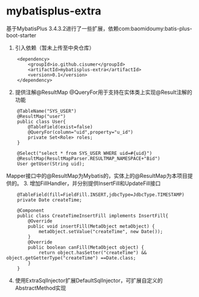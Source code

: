 # mybatisplus-extra
基于MybatisPlus 3.4.3.2进行了一些扩展，依赖com:baomidoumy:batis-plus-boot-starter
1. 引入依赖（暂未上传至中央仓库）
```
	<dependency>
		<groupId>io.github.cisumer</groupId>
  		<artifactId>mybatisplus-extra</artifactId>
  		<version>0.1</version>
	</dependency>
```
2. 提供注解@ResultMap @QueryFor用于支持在实体类上实现@Result注解的功能
```
	@TableName("SYS_USER")
	@ResultMap("user")
	public class User{
		@TableField(exist=false)
		@QueryFor(column="uid",property="u_id")
		private Set<Role> roles;
	}
	
	@Select("select * from SYS_USER WHERE uid=#{uid}")
	@ResultMap(ResultMapParser.RESULTMAP_NAMESPACE+"Bid")
	User getUser(String uid);
```
Mapper接口中的@ResultMap为Mybatis的，实体上的@ResultMap为本项目提供的。
3. 增加FillHandler，并分别提供InsertFill和UpdateFill接口
```
	@TableField(fill=FieldFill.INSERT,jdbcType=JdbcType.TIMESTAMP)
	private Date createTime;
	
	@Component
	public class CreateTimeInsertFill implements InsertFill{
		@Override
		public void insertFill(MetaObject metaObject) {
			metaObject.setValue("createTime", new Date());
		}	
		@Override
		public boolean canFill(MetaObject object) {
			return object.hasSetter("createTime") && object.getGetterType("createTime") ==Date.class;
		}
	}
```
4. 使用ExtraSqlInjector扩展DefaultSqlInjector，可扩展自定义的AbstractMethod实现
